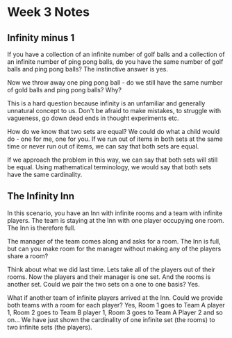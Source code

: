 # Week 3 Notes

## Infinity minus 1

If you have a collection of an infinite number of golf balls and a collection of an infinite number of ping pong balls, do you have the same number of golf balls and ping pong balls?  The instinctive answer is yes.

Now we throw away one ping pong ball - do we still have the same number of gold balls and ping pong balls?  Why?

This is a hard question because infinity is an unfamiliar and generally unnatural concept to us.  Don't be afraid to make mistakes, to struggle with vagueness, go down dead ends in thought experiments etc.

How do we know that two sets are equal?  We could do what a child would do - one for me, one for you.  If we run out of items in both sets at the same time or never run out of items, we can say that both sets are equal.  

If we approach the problem in this way, we can say that both sets will still be equal.  Using mathematical terminology, we would say that both sets have the same cardinality.

## The Infinity Inn

In this scenario, you have an Inn with infinite rooms and a team with infinite players.  The team is staying at the Inn with one player occupying one room.  The Inn is therefore full.

The manager of the team comes along and asks for a room.  The Inn is full, but can you make room for the manager without making any of the players share a room?

Think about what we did last time.  Lets take all of the players out of their rooms.  Now the players and their manager is one set.  And the rooms is another set.  Could we pair the two sets on a one to one basis?  Yes.

What if another team of infinite players arrived at the Inn.  Could we provide both teams with a room for each player?  Yes, Room 1 goes to Team A player 1, Room 2 goes to Team B player 1, Room 3 goes to Team A Player 2 and so on...  We have just shown the cardinality of one infinite set (the rooms) to two infinite sets (the players).





